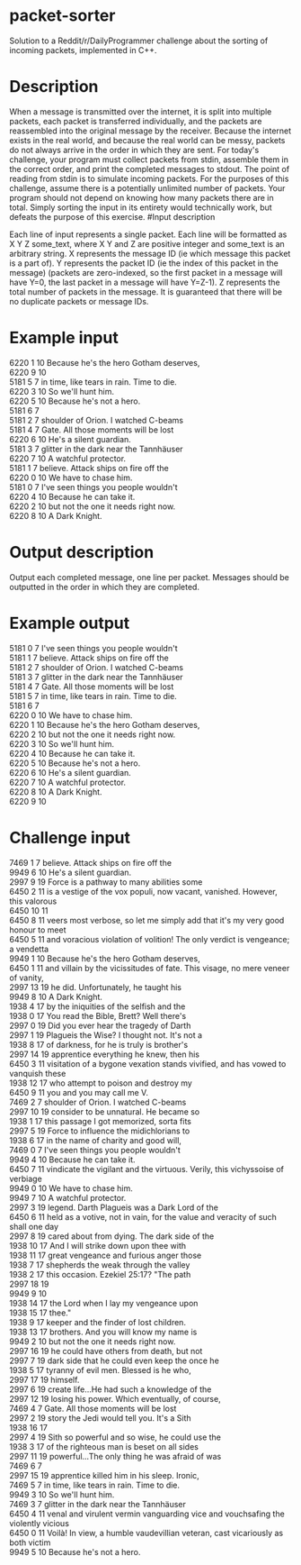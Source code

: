 # packet-sorter
Solution to a Reddit/r/DailyProgrammer challenge about the sorting of incoming packets, implemented in C++. 

# Description

When a message is transmitted over the internet, it is split into multiple packets, each packet is transferred individually, and the packets are reassembled into the original message by the receiver. Because the internet exists in the real world, and because the real world can be messy, packets do not always arrive in the order in which they are sent. For today's challenge, your program must collect packets from stdin, assemble them in the correct order, and print the completed messages to stdout.
The point of reading from stdin is to simulate incoming packets. For the purposes of this challenge, assume there is a potentially unlimited number of packets. Your program should not depend on knowing how many packets there are in total. Simply sorting the input in its entirety would technically work, but defeats the purpose of this exercise.
#Input description

Each line of input represents a single packet. Each line will be formatted as X Y Z some_text, where X Y and Z are positive integer and some_text is an arbitrary string. X represents the message ID (ie which message this packet is a part of). Y represents the packet ID (ie the index of this packet in the message) (packets are zero-indexed, so the first packet in a message will have Y=0, the last packet in a message will have Y=Z-1). Z represents the total number of packets in the message.
It is guaranteed that there will be no duplicate packets or message IDs.

# Example input

6220    1   10  Because he's the hero Gotham deserves,   
6220    9   10     
5181    5   7   in time, like tears in rain. Time to die.  
6220    3   10  So we'll hunt him.  
6220    5   10  Because he's not a hero.   
5181    6   7      
5181    2   7   shoulder of Orion. I watched C-beams   
5181    4   7   Gate. All those moments will be lost   
6220    6   10  He's a silent guardian.   
5181    3   7   glitter in the dark near the Tannhäuser   
6220    7   10  A watchful protector.   
5181    1   7   believe. Attack ships on fire off the   
6220    0   10  We have to chase him.   
5181    0   7   I've seen things you people wouldn't   
6220    4   10  Because he can take it.   
6220    2   10  but not the one it needs right now.   
6220    8   10  A Dark Knight.   

# Output description

Output each completed message, one line per packet. Messages should be outputted in the order in which they are completed.

# Example output

5181    0   7   I've seen things you people wouldn't  
5181    1   7   believe. Attack ships on fire off the  
5181    2   7   shoulder of Orion. I watched C-beams  
5181    3   7   glitter in the dark near the Tannhäuser   
5181    4   7   Gate. All those moments will be lost  
5181    5   7   in time, like tears in rain. Time to die.  
5181    6   7      
6220    0   10  We have to chase him.   
6220    1   10  Because he's the hero Gotham deserves,   
6220    2   10  but not the one it needs right now.   
6220    3   10  So we'll hunt him.   
6220    4   10  Because he can take it.   
6220    5   10  Because he's not a hero.   
6220    6   10  He's a silent guardian.   
6220    7   10  A watchful protector.   
6220    8   10  A Dark Knight.   
6220    9   10     

# Challenge input  
  
7469    1   7   believe. Attack ships on fire off the   
9949    6   10  He's a silent guardian.   
2997    9   19  Force is a pathway to many abilities some  
6450    2   11  is a vestige of the vox populi, now vacant, vanished. However, this valorous   
6450    10  11     
6450    8   11  veers most verbose, so let me simply add that it's my very good honour to meet  
6450    5   11  and voracious violation of volition! The only verdict is vengeance; a vendetta  
9949    1   10  Because he's the hero Gotham deserves,  
6450    1   11  and villain by the vicissitudes of fate. This visage, no mere veneer of vanity,  
2997    13  19  he did. Unfortunately, he taught his  
9949    8   10  A Dark Knight.  
1938    4   17  by the iniquities of the selfish and the   
1938    0   17  You read the Bible, Brett? Well there's  
2997    0   19  Did you ever hear the tragedy of Darth  
2997    1   19  Plagueis the Wise? I thought not. It's not a  
1938    8   17  of darkness, for he is truly is brother's   
2997    14  19  apprentice everything he knew, then his  
6450    3   11  visitation of a bygone vexation stands vivified, and has vowed to vanquish these   
1938    12  17  who attempt to poison and destroy my   
6450    9   11  you and you may call me V.  
7469    2   7   shoulder of Orion. I watched C-beams   
2997    10  19  consider to be unnatural. He became so  
1938    1   17  this passage I got memorized, sorta fits  
2997    5   19  Force to influence the midichlorians to  
1938    6   17  in the name of charity and good will,  
7469    0   7   I've seen things you people wouldn't  
9949    4   10  Because he can take it.  
6450    7   11  vindicate the vigilant and the virtuous. Verily, this vichyssoise of verbiage   
9949    0   10  We have to chase him.  
9949    7   10  A watchful protector.  
2997    3   19  legend. Darth Plagueis was a Dark Lord of the  
6450    6   11  held as a votive, not in vain, for the value and veracity of such shall one day  
2997    8   19  cared about from dying. The dark side of the  
1938    10  17  And I will strike down upon thee with   
1938    11  17  great vengeance and furious anger those  
1938    7   17  shepherds the weak through the valley  
1938    2   17  this occasion. Ezekiel 25:17? "The path  
2997    18  19    
9949    9   10    
1938    14  17  the Lord when I lay my vengeance upon  
1938    15  17  thee."  
1938    9   17  keeper and the finder of lost children.  
1938    13  17  brothers. And you will know my name is  
9949    2   10  but not the one it needs right now.  
2997    16  19  he could have others from death, but not  
2997    7   19  dark side that he could even keep the once he  
1938    5   17  tyranny of evil men. Blessed is he who,  
2997    17  19  himself.  
2997    6   19  create life...He had such a knowledge of the  
2997    12  19  losing his power. Which eventually, of course,  
7469    4   7   Gate. All those moments will be lost   
2997    2   19  story the Jedi would tell you. It's a Sith  
1938    16  17    
2997    4   19  Sith so powerful and so wise, he could use the  
1938    3   17  of the righteous man is beset on all sides  
2997    11  19  powerful...The only thing he was afraid of was  
7469    6   7      
2997    15  19  apprentice killed him in his sleep. Ironic,  
7469    5   7   in time, like tears in rain. Time to die.  
9949    3   10  So we'll hunt him.   
7469    3   7   glitter in the dark near the Tannhäuser  
6450    4   11  venal and virulent vermin vanguarding vice and vouchsafing the violently vicious   
6450    0   11  Voilà! In view, a humble vaudevillian veteran, cast vicariously as both victim   
9949    5   10  Because he's not a hero.   
  
